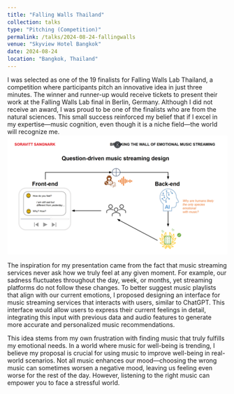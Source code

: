 ```yaml
---
title: "Falling Walls Thailand"
collection: talks
type: "Pitching (Competition)"
permalink: /talks/2024-08-24-fallingwalls
venue: "Skyview Hotel Bangkok"
date: 2024-08-24
location: "Bangkok, Thailand"
---
```


I was selected as one of the 19 finalists for Falling Walls Lab Thailand, a competition where participants pitch an innovative idea in just three minutes. The winner and runner-up would receive tickets to present their work at the Falling Walls Lab final in Berlin, Germany. Although I did not receive an award, I was proud to be one of the finalists who are from the natural sciences. This small success reinforced my belief that if I excel in my expertise—music cognition, even though it is a niche field—the world will recognize me. <br/><img src='/images/fallingwalls/fallingwalls.png' alt='fallingwall_slide'>

The inspiration for my presentation came from the fact that music streaming services never ask how we truly feel at any given moment. For example, our sadness fluctuates throughout the day, week, or months, yet streaming platforms do not follow these changes. To better suggest music playlists that align with our current emotions, I proposed designing an interface for music streaming services that interacts with users, similar to ChatGPT. This interface would allow users to express their current feelings in detail, integrating this input with previous data and audio features to generate more accurate and personalized music recommendations.

This idea stems from my own frustration with finding music that truly fulfills my emotional needs. In a world where music for well-being is trending, I believe my proposal is crucial for using music to improve well-being in real-world scenarios. Not all music enhances our mood—choosing the wrong music can sometimes worsen a negative mood, leaving us feeling even worse for the rest of the day. However, listening to the right music can empower you to face a stressful world.



